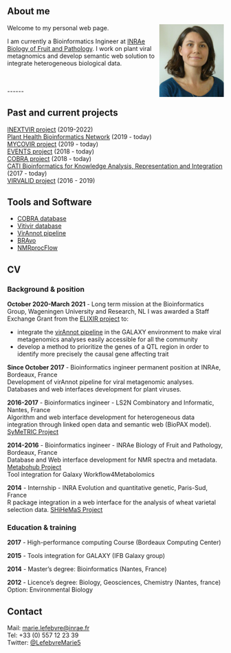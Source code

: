 ## About me

<img align="right" src="static/profile.jpg">
Welcome to my personal web page.

I am currently a Bioinformatics Ingineer at [INRAe Biology of Fruit and Pathology](https://www6.bordeaux-aquitaine.inrae.fr/bfp_eng/). I work on plant viral metagnomics and develop semantic web solution to integrate heterogeneous biological data.

<br/>
<br/>
------

## Past and current projects

[INEXTVIR project](https://inextvir.eu/) (2019-2022)<br/>
[Plant Health Bioinformatics Network](https://imgge.bg.ac.rs/index.php/en/research/research-areas/plant-mol-biology?layout=edit&id=1951) (2019 - today)<br/>
[MYCOVIR project](https://www.plan-deperissement-vigne.fr/recherches/programmes-de-recherche/mycovir) (2019 - today)<br/>
[EVENTS project](https://anr.fr/en/funded-projects-and-impact/funded-projects/project/funded/project/b2d9d3668f92a3b9fbbf7866072501ef-b09306aae1/?tx_anrprojects_funded%5Bcontroller%5D=Funded&cHash=6e05237591a9879d6f3378c3a44c0219) (2018 - today)<br/>
[COBRA project](https://anr.fr/en/funded-projects-and-impact/funded-projects/project/funded/project/b2d9d3668f92a3b9fbbf7866072501ef-4305539e82/?tx_anrprojects_funded%5Bcontroller%5D=Funded&cHash=0b7a8524a6d535ba8b36123b1f75a7cd) (2018 - today)<br/>
[CATI Bioinformatics for Knowledge Analysis, Representation and Integration](https://www.cesgo.org/catibaric/) (2017 - today)<br/>
[VIRVALID project](https://www.geves.fr/research-development/casdar-calls-for-projects/) (2016 - 2019)


## Tools and Software
* [COBRA database](https://github.com/marieBvr/COBRAsuite)
* [Vitivir database](https://github.com/edarnige/vitiVir)<br/>
* [VirAnnot pipeline](https://doi.org/10.1094/PBIOMES-07-19-0037-A)<br/>
* [BRAvo](https://github.com/albangaignard/pyBravo)<br/>
* [NMRprocFlow](https://www.nmrprocflow.org/)<br/>


## CV

### Background & position
**October 2020-March 2021** - Long term mission at the Bioinformatics Group, Wageningen University and Research, NL
I was awarded a Staff Exchange Grant from the [ELIXIR project](https://elixir-europe.org/about-us/staff-exchange-programme) to:
 - integrate the [virAnnot pipeline](doi:10.1094/PBIOMES-07-19-0037-A) in the GALAXY environment to make viral metagenomics analyses easily accessible for all the community
 - develop a method to prioritize the genes of a QTL region in order to identify more precisely the causal gene affecting trait

**Since October 2017** - Bioinformatics ingineer permanent position at INRAe, Bordeaux, France<br/>
Development of virAnnot pipeline for viral metagenomic analyses.
Databases and web interfaces development for plant viruses.


**2016-2017** - Bioinformatics ingineer - LS2N Combinatory and Informatic, Nantes, France<br/>
Algorithm and web interface development for heterogeneous data integration through linked open data and semantic web (BioPAX model). [SyMeTRIC Project](http://symetric.univ-nantes.fr/doku.php)


**2014-2016** - Bioinformatics ingineer - INRAe Biology of Fruit and Pathology, Bordeaux, France<br/>
Database and Web interface development for NMR spectra and metadata. [Metabohub Project](https://www.metabohub.fr/home.html)<br/>
Tool integration for Galaxy Workflow4Metabolomics


**2014** - Internship - INRA Evolution and quantitative genetic, Paris-Sud, France<br/>
R package integration in a web interface for the analysis of wheat varietal selection data. [SHiHeMaS Project](https://sourcesup.renater.fr/projects/shinemas/)


### Education & training
**2017** - High-performance computing Course (Bordeaux Computing Center)

**2015** - Tools integration for GALAXY (IFB Galaxy group)

**2014** - Master’s degree: Bioinformatics (Nantes, France)

**2012** - Licence’s degree: Biology, Geosciences, Chemistry (Nantes, france) Option: Environmental Biology

## Contact

Mail: marie.lefebvre@inrae.fr<br/>
Tel: +33 (0) 557 12 23 39<br/>
Twitter: [@LefebvreMarie5](https://twitter.com/LefebvreMarie5)
